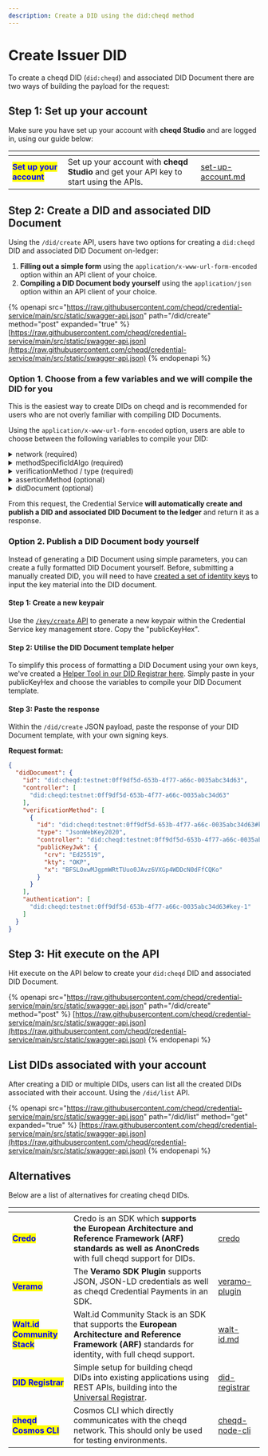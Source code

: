 ```yaml
---
description: Create a DID using the did:cheqd method
---
```


# Create Issuer DID

To create a cheqd DID (`did:cheqd`) and associated DID Document there are two ways of building the payload for the request:

## Step 1: Set up your account

Make sure you have set up your account with **cheqd Studio** and are logged in, using our guide below:

<table data-card-size="large" data-view="cards"><thead><tr><th></th><th></th><th data-hidden data-card-target data-type="content-ref"></th></tr></thead><tbody><tr><td><mark style="color:blue;"><strong>Set up your account</strong></mark></td><td>Set up your account with <strong>cheqd Studio</strong> and get your API key to start using the APIs.</td><td><a href="../../getting-started/studio/set-up-account.md">set-up-account.md</a></td></tr></tbody></table>

## Step 2: Create a DID and associated DID Document

Using the `/did/create` API, users have two options for creating a `did:cheqd` DID and associated DID Document on-ledger:

1. **Filling out a simple form** using the `application/x-www-url-form-encoded` option within an API client of your choice.
2. **Compiling a DID Document body yourself** using the `application/json` option within an API client of your choice.

{% openapi src="https://raw.githubusercontent.com/cheqd/credential-service/main/src/static/swagger-api.json" path="/did/create" method="post" expanded="true" %}
[https://raw.githubusercontent.com/cheqd/credential-service/main/src/static/swagger-api.json](https://raw.githubusercontent.com/cheqd/credential-service/main/src/static/swagger-api.json)
{% endopenapi %}

### Option 1. Choose from a few variables and we will compile the DID for you

This is the easiest way to create DIDs on cheqd and is recommended for users who are not overly familiar with compiling DID Documents.&#x20;

Using the `application/x-www-url-form-encoded` option, users are able to choose between the following variables to compile your DID:

<details>

<summary>network (required)</summary>

* "testnet" (recommended for testing)
* "mainnet" (recommended for production)

</details>

<details>

<summary>methodSpecificIdAlgo (required)</summary>

* "uuid" - this is a Universally Unique Identifier (recommended)
* "base58btc" - this is an identifier which is commonly used for Hyperledger Indy transactions

</details>

<details>

<summary>verificationMethod / type (required)</summary>

* "Ed25519VerificationKey2018" (recommended)
* "Ed25519VerificationKey2020"
* "JSONWebKey2020"

</details>

<details>

<summary>assertionMethod (optional)</summary>

* true (recommended if used for issuing Verifiable Credentials)
* false&#x20;

</details>

<details>

<summary>didDocument (optional)</summary>

This input field contains either a complete DID document, or an incremental change (diff) to a DID document. For example:

```json
{
  "service": [
    {
      "id": "did:cheqd:testnet:7bf81a20-633c-4cc7-bc4a-5a45801005e0#service-1",
      "type": "LinkedDomains",
      "serviceEndpoint": [
        "https://example.com"
      ]
    }
  ]
}
```

</details>

From this request, the Credential Service **will automatically create and publish a DID and associated DID Document to the ledger** and return it as a response.

### Option 2. Publish a DID Document body yourself

Instead of generating a DID Document using simple parameters, you can create a fully formatted DID Document yourself. Before, submitting a manually created DID, you will need to have [created a set of identity keys](create-subject-did.md) to input the key material into the DID document.

#### Step 1: Create a new keypair

Use the [`/key/create` API](create-subject-did.md) to generate a new keypair within the Credential Service key management store. Copy the "publicKeyHex".&#x20;

#### Step 2: Utilise the DID Document template helper&#x20;

To simplify this process of formatting a DID Document using your own keys, we've created a [Helper Tool in our DID Registrar here](https://did-registrar.cheqd.net/api-docs/#/Cheqd%20Helpers/get_did_document). Simply paste in your publicKeyHex and choose the variables to compile your DID Document template.

#### Step 3: Paste the response

Within the `/did/create` JSON payload, paste the response of your DID Document template, with your own signing keys.&#x20;

**Request format:**

```json
{
  "didDocument": {
    "id": "did:cheqd:testnet:0ff9df5d-653b-4f77-a66c-0035abc34d63",
    "controller": [
      "did:cheqd:testnet:0ff9df5d-653b-4f77-a66c-0035abc34d63"
    ],
    "verificationMethod": [
      {
        "id": "did:cheqd:testnet:0ff9df5d-653b-4f77-a66c-0035abc34d63#key-1",
        "type": "JsonWebKey2020",
        "controller": "did:cheqd:testnet:0ff9df5d-653b-4f77-a66c-0035abc34d63",
        "publicKeyJwk": {
          "crv": "Ed25519",
          "kty": "OKP",
          "x": "BFSLOxwMJgpmWRtTUuo0JAvz6VXGp4WDDcN0dFfCQKo"
        }
      }
    ],
    "authentication": [
      "did:cheqd:testnet:0ff9df5d-653b-4f77-a66c-0035abc34d63#key-1"
    ]
  }
}

```

## Step 3: Hit execute on the API

Hit execute on the API below to create your `did:cheqd` DID and associated DID Document.

{% openapi src="https://raw.githubusercontent.com/cheqd/credential-service/main/src/static/swagger-api.json" path="/did/create" method="post" %}
[https://raw.githubusercontent.com/cheqd/credential-service/main/src/static/swagger-api.json](https://raw.githubusercontent.com/cheqd/credential-service/main/src/static/swagger-api.json)
{% endopenapi %}

## List DIDs associated with your account

After creating a DID or multiple DIDs, users can list all the created DIDs associated with their account. Using the `/did/list` API.&#x20;

{% openapi src="https://raw.githubusercontent.com/cheqd/credential-service/main/src/static/swagger-api.json" path="/did/list" method="get" expanded="true" %}
[https://raw.githubusercontent.com/cheqd/credential-service/main/src/static/swagger-api.json](https://raw.githubusercontent.com/cheqd/credential-service/main/src/static/swagger-api.json)
{% endopenapi %}

## Alternatives

Below are a list of alternatives for creating cheqd DIDs.

<table data-view="cards"><thead><tr><th></th><th></th><th data-hidden data-card-target data-type="content-ref"></th></tr></thead><tbody><tr><td><mark style="color:blue;"><strong>Credo</strong></mark></td><td>Credo is an SDK which <strong>supports the European Architecture and Reference Framework (ARF)</strong> <strong>standards as well as AnonCreds</strong> with full cheqd support for DIDs. </td><td><a href="../../sdk/credo/">credo</a></td></tr><tr><td><mark style="color:blue;"><strong>Veramo</strong></mark></td><td>The <strong>Veramo SDK Plugin</strong> supports JSON, JSON-LD credentials as well as cheqd Credential Payments in an SDK.</td><td><a href="../../sdk/veramo-plugin/">veramo-plugin</a></td></tr><tr><td><mark style="color:blue;"><strong>Walt.id Community Stack</strong></mark></td><td>Walt.id Community Stack is an SDK that supports the <strong>European Architecture and Reference Framework (ARF)</strong> standards for identity, with full cheqd support. </td><td><a href="../../sdk/walt-id.md">walt-id.md</a></td></tr><tr><td><mark style="color:blue;"><strong>DID Registrar</strong></mark></td><td>Simple setup for building cheqd DIDs into existing applications using REST APIs, building into the <a href="https://uniregistrar.io/">Universal Registrar</a>.</td><td><a href="../../advanced/did-registrar/">did-registrar</a></td></tr><tr><td><mark style="color:blue;"><strong>cheqd Cosmos CLI</strong></mark></td><td>Cosmos CLI which directly communicates with the cheqd network. This should only be used for testing environments.</td><td><a href="../../advanced/tooling/cheqd-node-cli/">cheqd-node-cli</a></td></tr></tbody></table>
